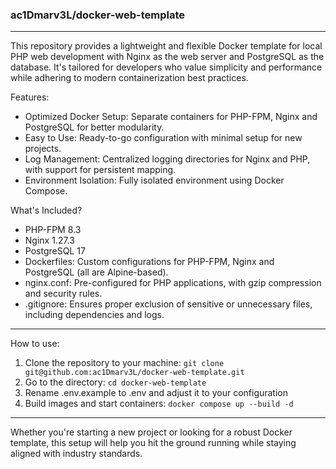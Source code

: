 ### ac1Dmarv3L/docker-web-template

---

This repository provides a lightweight and flexible Docker template for local PHP web development with Nginx as the web server and PostgreSQL as the database. It's tailored for developers who value simplicity and performance while adhering to modern containerization best practices.

Features:

- Optimized Docker Setup: Separate containers for PHP-FPM, Nginx and PostgreSQL for better modularity.
- Easy to Use: Ready-to-go configuration with minimal setup for new projects.
- Log Management: Centralized logging directories for Nginx and PHP, with support for persistent mapping.
- Environment Isolation: Fully isolated environment using Docker Compose.

What's Included?

- PHP-FPM 8.3
- Nginx 1.27.3
- PostgreSQL 17
- Dockerfiles: Custom configurations for PHP-FPM, Nginx and PostgreSQL (all are Alpine-based).
- nginx.conf: Pre-configured for PHP applications, with gzip compression and security rules.
- .gitignore: Ensures proper exclusion of sensitive or unnecessary files, including dependencies and logs.

---

How to use:

1. Clone the repository to your machine: `git clone git@github.com:ac1Dmarv3L/docker-web-template.git`
2. Go to the directory: `cd docker-web-template`
3. Rename .env.example to .env and adjust it to your configuration
4. Build images and start containers: `docker compose up --build -d`

---

Whether you're starting a new project or looking for a robust Docker template, this setup will help you hit the ground running while staying aligned with industry standards.